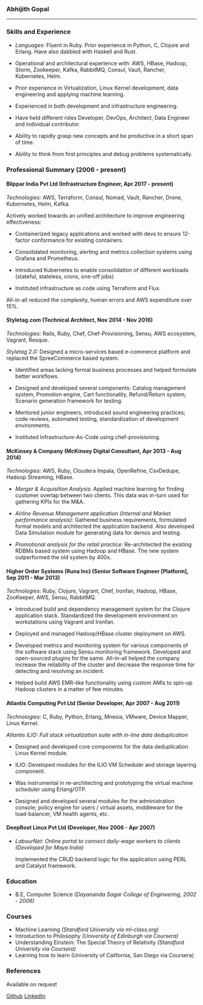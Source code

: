 ### Abhijith Gopal
---

### Skills and Experience

* *Languages:* Fluent in Ruby. Prior experience in Python, C, Clojure and Erlang. Have also dabbled  with Haskell and Rust.

* Operational and architectural experience with: AWS, HBase, Hadoop, Storm, Zookeeper, Kafka, RabbitMQ, Consul, Vault, Rancher, Kubernetes, Helm.

* Prior experience in Virtualization, Linux Kernel development, data engineering and applying machine learning.

* Experienced in both development and infrastructure engineering.

* Have held different roles Developer, DevOps, Architect, Data Engineer and individual contributor.

* Ability to rapidly grasp new concepts and be productive in a short span of time.

* Ability to think from first principles and debug problems systematically.

### Professional Summary  (2006 - present)

#### Blippar India Pvt Ltd (Infrastructure Engineer, Apr 2017 - present)
*Technologies:* AWS, Terraform, Consul, Nomad, Vault, Rancher, Drone, Kubernetes, Helm, Kafka.

Actively worked towards an unified architecture to improve engineering effectiveness:

 * Containerized legacy applications and worked with devs to ensure 12-factor conformance for existing containers.

 * Consolidated monitoring, alerting and metrics collection systems using Grafana and Prometheus.

 * Introduced Kubernetes to enable consolidation of different workloads (stateful, stateless, crons, one-off jobs)

 * Instituted infrastructure as code using Terraform and Flux.

All-in-all reduced the complexity, human errors and AWS expenditure over 15%.

#### Styletag.com (Technical Architect, Nov 2014 - Nov 2016)
*Technologies:* Rails, Ruby, Chef, Chef-Provisioning, Sensu, AWS ecosystem, Vagrant, Resque.

*Styletag 2.0:* Designed a micro-services based e-commerce platform and replaced the SpreeCommerce based system.

  * Identified areas lacking formal business processes and helped formulate better workflows.

  * Designed and developed several components: Catalog management system, Promotion engine, Cart functionality, Refund/Return system, Scenario generation framework for testing.

  * Mentored junior engineers, introduced sound engineering practices; code reviews, automated testing, standardization of development environments.

  * Instituted Infrastructure-As-Code using chef-provisioning.


#### McKinsey & Company (McKinsey Digital Consultant, Apr 2013 - Aug 2014)
*Technologies:* AWS, Ruby, Cloudera Impala, OpenRefine, CsvDedupe, Hadoop Streaming, HBase.

* *Merger & Acquisition Analysis:* Applied machine learning for finding customer overlap between two clients. This data was in-turn used for gathering KPIs for the M&A.

* *Airline Revenue Management application (Internal and Market performance analysis)*: Gathered business requirements, formulated formal models and architected the application backend. Also developed Data Simulation module for generating data for demos and testing.

* *Promotional analysis for the retail practice:* Re-architected the existing RDBMs based system using Hadoop and HBase. The new system outperformed the old system by 400x.


#### Higher Order Systems (Runa Inc) (Senior Software Engineer [Platform], Sep 2011 - Mar 2013)

*Technologies:* Ruby, Clojure, Vagrant, Chef, Ironfan, Hadoop, HBase, ZooKeeper, AWS, Sensu, RabbitMQ.

* Introduced build and dependency management system for the Clojure application stack. Standardized the development environment on workstations using Vagrant and Ironfan.

* Deployed and managed Hadoop/HBase cluster deployment on AWS.

* Developed metrics and monitoring system for various components of the software stack using Sensu monitoring framework. Developed and open-sourced plugins for the same. All-in-all helped the company increase the reliability of the cluster and decrease the response time for detecting and resolving an incident.

* Helped build AWS EMR-like functionality using custom AMIs to spin-up Hadoop clusters in a matter of few minutes.


#### Atlantis Computing Pvt Ltd (Senior Developer, Apr 2007 - Aug 2011)

*Technologies:* C, Ruby, Python, Erlang, Mnesia, VMware, Device Mapper, Linux Kernel.

*Atlantis ILIO: Full stack virtualization suite with in-line data deduplication*

  * Designed and developed core components for the data deduplication Linux Kernel module.

  * ILIO: Developed modules for the ILIO VM Scheduler and storage layering component.

  * Was instrumental in re-architecting and prototyping the virtual machine scheduler using Erlang/OTP.

  * Designed and developed several modules for the administration console; policy engine for users / virtual assets, middleware for the load-balancer, VM health agents, etc.


#### DeepRoot Linux Pvt Ltd (Developer, Nov 2006 - Apr 2007)

* *LabourNet: Online portal to connect daily-wage workers to clients (Developed for Maya India)*

  Implemented the CRUD backend logic for the application using PERL and Catalyst framework.

### Education

* B.E, Computer Science *(Dayananda Sagar College of Engineering, 2002 - 2006)*

### Courses

* Machine Learning *(Standford University via ml-class.org)*
* Introduction to Philosophy *(University of Edinburgh via Coursera)*
* Understanding Einstein: The Special Theory of Relativity *(Standford University via Coursera)*
* Learning how to learn (University of California, San Diego via Coursera)

### References

Available on request

[Github](https://github.com/abhijith) [LinkedIn](https://www.linkedin.com/in/abhijithg)
